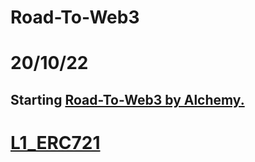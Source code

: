 # Road-To-Web3

# 20/10/22
Starting [Road-To-Web3 by Alchemy.](https://docs.alchemy.com/docs/welcome-to-the-road-to-web3)
-----

# [L1_ERC721]()

